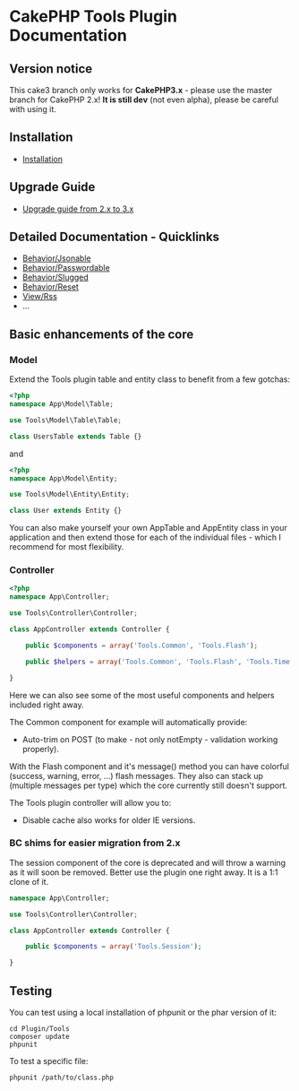 # CakePHP Tools Plugin Documentation

## Version notice

This cake3 branch only works for **CakePHP3.x** - please use the master branch for CakePHP 2.x!
**It is still dev** (not even alpha), please be careful with using it.

## Installation
* [Installation](Install.md)

## Upgrade Guide
* [Upgrade guide from 2.x to 3.x](Upgrade.md)

## Detailed Documentation - Quicklinks
* [Behavior/Jsonable](Behavior/Jsonable.md)
* [Behavior/Passwordable](Behavior/Passwordable.md)
* [Behavior/Slugged](Behavior/Slugged.md)
* [Behavior/Reset](Behavior/Reset.md)
* [View/Rss](View/Rss.md)
* ...

## Basic enhancements of the core

### Model
Extend the Tools plugin table and entity class to benefit from a few gotchas:
```php
<?php
namespace App\Model\Table;

use Tools\Model\Table\Table;

class UsersTable extends Table {}
```
and
```php
<?php
namespace App\Model\Entity;

use Tools\Model\Entity\Entity;

class User extends Entity {}
```
You can also make yourself your own AppTable and AppEntity class in your application and then
extend those for each of the individual files - which I recommend for most flexibility.

### Controller
```php
<?php
namespace App\Controller;

use Tools\Controller\Controller;

class AppController extends Controller {

	public $components = array('Tools.Common', 'Tools.Flash');

	public $helpers = array('Tools.Common', 'Tools.Flash', 'Tools.Time', 'Tools.Number', 'Tools.Format');

}
```
Here we can also see some of the most useful components and helpers included right away.

The Common component for example will automatically provide:
- Auto-trim on POST (to make - not only notEmpty - validation working properly).

With the Flash component and it's message() method you can have colorful (success, warning, error, ...) flash messages.
They also can stack up (multiple messages per type) which the core currently still doesn't support.

The Tools plugin controller will allow you to:
- Disable cache also works for older IE versions.




### BC shims for easier migration from 2.x
The session component of the core is deprecated and will throw a warning as it will soon be removed.
Better use the plugin one right away. It is a 1:1 clone of it.
```php
namespace App\Controller;

use Tools\Controller\Controller;

class AppController extends Controller {

	public $components = array('Tools.Session');

}
```


## Testing
You can test using a local installation of phpunit or the phar version of it:

	cd Plugin/Tools
	composer update
	phpunit

To test a specific file:

	phpunit /path/to/class.php

